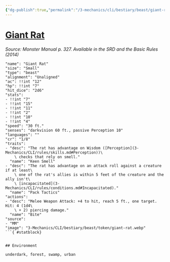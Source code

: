 ```yaml
---
{"dg-publish":true,"permalink":"/3-mechanics/cli/bestiary/beast/giant-rat/","tags":["ttrpg-cli/compendium/src/5e/mm","ttrpg-cli/monster/cr/1-8","ttrpg-cli/monster/environment/forest","ttrpg-cli/monster/environment/swamp","ttrpg-cli/monster/environment/underdark","ttrpg-cli/monster/environment/urban","ttrpg-cli/monster/size/small","ttrpg-cli/monster/type/beast"],"noteIcon":""}
---
```


# [Giant Rat](3-Mechanics\CLI\bestiary\beast/giant-rat.md)
*Source: Monster Manual p. 327. Available in the <span title='Systems Reference Document (5.1)'>SRD</span> and the Basic Rules (2014)*  

```statblock
"name": "Giant Rat"
"size": "Small"
"type": "beast"
"alignment": "Unaligned"
"ac": !!int "12"
"hp": !!int "7"
"hit_dice": "2d6"
"stats":
- !!int "7"
- !!int "15"
- !!int "11"
- !!int "2"
- !!int "10"
- !!int "4"
"speed": "30 ft."
"senses": "darkvision 60 ft., passive Perception 10"
"languages": ""
"cr": "1/8"
"traits":
- "desc": "The rat has advantage on Wisdom ([Perception](3-Mechanics/CLI/rules/skills.md#Perception))\
    \ checks that rely on smell."
  "name": "Keen Smell"
- "desc": "The rat has advantage on an attack roll against a creature if at least\
    \ one of the rat's allies is within 5 feet of the creature and the ally isn't\
    \ [incapacitated](3-Mechanics/CLI/rules/conditions.md#Incapacitated)."
  "name": "Pack Tactics"
"actions":
- "desc": "Melee Weapon Attack: +4 to hit, reach 5 ft., one target. Hit: 4 (1d4\
    \ + 2) piercing damage."
  "name": "Bite"
"source":
- "MM"
"image": "3-Mechanics/CLI/bestiary/beast/token/giant-rat.webp"
```{ #statblock}


## Environment

underdark, forest, swamp, urban